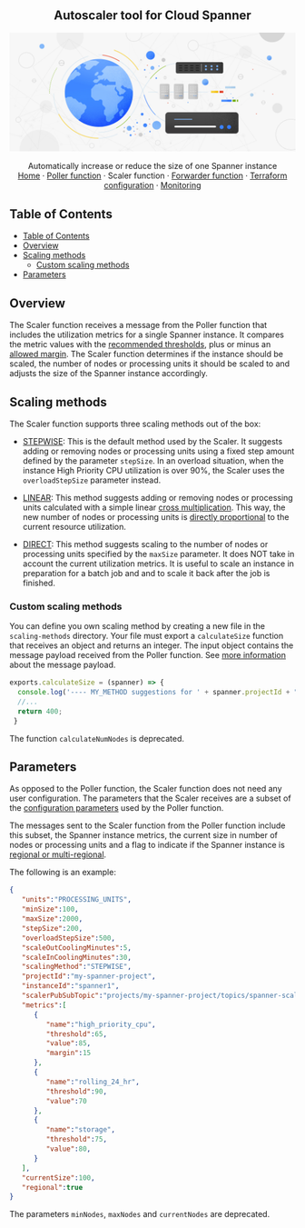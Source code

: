 <br />
<p align="center">
  <h2 align="center">Autoscaler tool for Cloud Spanner</h2>
  <img alt="Autoscaler" src="../resources/BlogHeader_Database_3.max-2200x2200.jpg">

  <p align="center">
    <!-- In one sentence: what does the code in this directory do? -->
    Automatically increase or reduce the size of one Spanner instance
    <br />
    <a href="../README.md">Home</a>
    ·
    <a href="../poller/README.md">Poller function</a>
    ·
    Scaler function
    ·
    <a href="../forwarder/README.md">Forwarder function</a>
    ·
    <a href="../terraform/README.md">Terraform configuration</a>
    ·
    <a href="../terraform/README.md#Monitoring">Monitoring</a>
  </p>
</p>

## Table of Contents

*   [Table of Contents](#table-of-contents)
*   [Overview](#overview)
*   [Scaling methods](#scaling-methods)
    *   [Custom scaling methods](#custom-scaling-methods)
*   [Parameters](#parameters)

## Overview

The Scaler function receives a message from the Poller function that includes
the utilization metrics for a single Spanner instance. It compares the metric
values with the [recommended thresholds][spanner-metrics], plus or minus an
[allowed margin](poller/README.md#margins). The Scaler function determines
if the instance should be scaled, the number of nodes or processing units
it should be scaled to and adjusts the size of the Spanner instance accordingly.

## Scaling methods

The Scaler function supports three scaling methods out of the box:

*   [STEPWISE](scaling-methods/stepwise.js): This is the default method used by
    the Scaler. It suggests adding or removing nodes or processing units using
    a fixed step amount defined by the parameter `stepSize`. In an overload
    situation, when the instance High Priority CPU utilization is over 90%, the
     Scaler uses the `overloadStepSize` parameter instead.

*   [LINEAR](scaling-methods/linear.js): This method suggests adding or removing
    nodes or processing units calculated with a simple linear
    [cross multiplication][cross-multiplication]. This way, the new number of
    nodes or processing units is [directly proportional][directly-proportional]
    to the current resource utilization.

*   [DIRECT](scaling-methods/direct.js): This method suggests scaling to the
    number of nodes or processing units specified by the `maxSize` parameter.
    It does NOT take in account the current utilization metrics. It is useful
    to scale an instance in preparation for a batch job and and to scale it back
    after the job is finished.

### Custom scaling methods

You can define you own scaling method by creating a new file in the
`scaling-methods` directory. Your file must export a `calculateSize`
function that receives an object and returns an integer. The input object
contains the message payload received from the Poller function. See
[more information](#parameters) about the message payload.

```js
exports.calculateSize = (spanner) => {
  console.log('---- MY_METHOD suggestions for ' + spanner.projectId + "/" + spanner.instanceId + '----');
  //...
  return 400;
 }
```

The function `calculateNumNodes` is deprecated.

## Parameters

As opposed to the Poller function, the Scaler function does not need any user
configuration. The parameters that the Scaler receives are a subset of the
[configuration parameters][autoscaler-poller-parameters] used by the Poller
function.

The messages sent to the Scaler function from the Poller function include this
subset, the Spanner instance metrics, the current size in number of nodes or
processing units and a flag to indicate if the Spanner instance is
[regional or multi-regional][spanner-regional].

The following is an example:

```json
{
   "units":"PROCESSING_UNITS",
   "minSize":100,
   "maxSize":2000,
   "stepSize":200,
   "overloadStepSize":500,
   "scaleOutCoolingMinutes":5,
   "scaleInCoolingMinutes":30,
   "scalingMethod":"STEPWISE",
   "projectId":"my-spanner-project",
   "instanceId":"spanner1",
   "scalerPubSubTopic":"projects/my-spanner-project/topics/spanner-scaling",
   "metrics":[
      {
         "name":"high_priority_cpu",
         "threshold":65,
         "value":85,
         "margin":15
      },
      {
         "name":"rolling_24_hr",
         "threshold":90,
         "value":70
      },
      {
         "name":"storage",
         "threshold":75,
         "value":80,
      }
   ],
   "currentSize":100,
   "regional":true
}
```

The parameters `minNodes`, `maxNodes` and `currentNodes` are deprecated.

<!-- LINKS: https://www.markdownguide.org/basic-syntax/#reference-style-links -->

[spanner-metrics]: https://cloud.google.com/spanner/docs/monitoring-cloud#create-alert
[autoscaler-poller-parameters]: ../poller/README.md#configuration-parameters
[spanner-regional]: https://cloud.google.com/spanner/docs/instances#configuration
[directly-proportional]: https://en.wikipedia.org/wiki/Proportionality_(mathematics)#Direct_proportionality
[cross-multiplication]: https://en.wikipedia.org/wiki/Cross-multiplication
